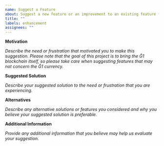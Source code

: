 ```yaml
---
name: Suggest a Feature
about: Suggest a new feature or an improvement to an existing feature for Cesium²
title: ""
labels: enhancement
assignees: ""
---
```


**Motivation**

_Describe the need or frustration that motivated you to make this suggestion. Please note that the
goal of this project is to bring the Ğ1 blockchain itself, so please take care when
suggesting features that may not concern the Ğ1 currency._

**Suggested Solution**

_Describe your suggested solution to the need or frustration that you are experiencing._

**Alternatives**

_Describe any alternative solutions or features you considered and why you believe your suggested
solution is preferable._

**Additional Information**

_Provide any additional information that you believe may help us evaluate your suggestion._
